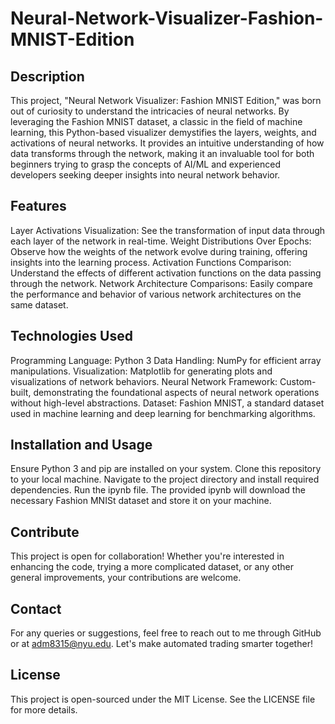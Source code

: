 # Neural-Network-Visualizer-Fashion-MNIST-Edition


## Description
This project, "Neural Network Visualizer: Fashion MNIST Edition," was born out of curiosity to understand the intricacies of neural networks. By leveraging the Fashion MNIST dataset, a classic in the field of machine learning, this Python-based visualizer demystifies the layers, weights, and activations of neural networks. It provides an intuitive understanding of how data transforms through the network, making it an invaluable tool for both beginners trying to grasp the concepts of AI/ML and experienced developers seeking deeper insights into neural network behavior.


## Features
Layer Activations Visualization: See the transformation of input data through each layer of the network in real-time.
Weight Distributions Over Epochs: Observe how the weights of the network evolve during training, offering insights into the learning process.
Activation Functions Comparison: Understand the effects of different activation functions on the data passing through the network.
Network Architecture Comparisons: Easily compare the performance and behavior of various network architectures on the same dataset.


## Technologies Used
Programming Language: Python 3
Data Handling: NumPy for efficient array manipulations.
Visualization: Matplotlib for generating plots and visualizations of network behaviors.
Neural Network Framework: Custom-built, demonstrating the foundational aspects of neural network operations without high-level abstractions.
Dataset: Fashion MNIST, a standard dataset used in machine learning and deep learning for benchmarking algorithms.


## Installation and Usage
Ensure Python 3 and pip are installed on your system.
Clone this repository to your local machine.
Navigate to the project directory and install required dependencies.
Run the ipynb file. The provided ipynb will download the necessary Fashion MNISt dataset and store it on your machine.


## Contribute
This project is open for collaboration! Whether you're interested in enhancing the code, trying a more complicated dataset, or any other general improvements, your contributions are welcome.


## Contact
For any queries or suggestions, feel free to reach out to me through GitHub or at adm8315@nyu.edu. Let's make automated trading smarter together!


## License
This project is open-sourced under the MIT License. See the LICENSE file for more details.
